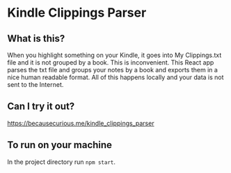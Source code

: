 # Kindle Clippings Parser

## What is this?

When you highlight something on your Kindle, it goes into My Clippings.txt file and it is not grouped by a book. This is inconvenient. This React app parses the txt file and groups your notes by a book and exports them in a nice human readable format. All of this happens locally and your data is not sent to the Internet.

## Can I try it out?

https://becausecurious.me/kindle_clippings_parser


## To run on your machine

In the project directory run `npm start`.
